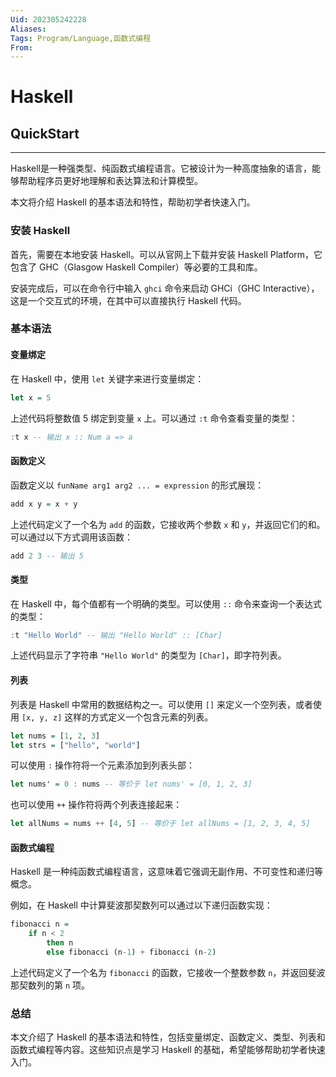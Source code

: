 ```yaml
---
Uid: 202305242228
Aliases: 
Tags: Program/Language,函数式编程
From: 
---
```

# Haskell

## QuickStart 
---

Haskell是一种强类型、纯函数式编程语言。它被设计为一种高度抽象的语言，能够帮助程序员更好地理解和表达算法和计算模型。

本文将介绍 Haskell 的基本语法和特性，帮助初学者快速入门。

### 安装 Haskell

首先，需要在本地安装 Haskell。可以从官网上下载并安装 Haskell Platform，它包含了 GHC（Glasgow Haskell Compiler）等必要的工具和库。

安装完成后，可以在命令行中输入 `ghci` 命令来启动 GHCi（GHC Interactive），这是一个交互式的环境，在其中可以直接执行 Haskell 代码。

### 基本语法

#### 变量绑定

在 Haskell 中，使用 `let` 关键字来进行变量绑定：

```haskell
let x = 5
```

上述代码将整数值 5 绑定到变量 `x` 上。可以通过 `:t` 命令查看变量的类型：

```haskell
:t x -- 输出 x :: Num a => a
```

#### 函数定义

函数定义以 `funName arg1 arg2 ... = expression` 的形式展现：

```haskell
add x y = x + y
```

上述代码定义了一个名为 `add` 的函数，它接收两个参数 `x` 和 `y`，并返回它们的和。可以通过以下方式调用该函数：

```haskell
add 2 3 -- 输出 5
```

#### 类型

在 Haskell 中，每个值都有一个明确的类型。可以使用 `::` 命令来查询一个表达式的类型：

```haskell
:t "Hello World" -- 输出 "Hello World" :: [Char]
```

上述代码显示了字符串 `"Hello World"` 的类型为 `[Char]`，即字符列表。

#### 列表

列表是 Haskell 中常用的数据结构之一。可以使用 `[]` 来定义一个空列表，或者使用 `[x, y, z]` 这样的方式定义一个包含元素的列表。

```haskell
let nums = [1, 2, 3]
let strs = ["hello", "world"]
```

可以使用 `:` 操作符将一个元素添加到列表头部：

```haskell
let nums' = 0 : nums -- 等价于 let nums' = [0, 1, 2, 3]
```

也可以使用 `++` 操作符将两个列表连接起来：

```haskell
let allNums = nums ++ [4, 5] -- 等价于 let allNums = [1, 2, 3, 4, 5]
```

#### 函数式编程

Haskell 是一种纯函数式编程语言，这意味着它强调无副作用、不可变性和递归等概念。

例如，在 Haskell 中计算斐波那契数列可以通过以下递归函数实现：

```haskell
fibonacci n =
    if n < 2
        then n
        else fibonacci (n-1) + fibonacci (n-2)
```

上述代码定义了一个名为 `fibonacci` 的函数，它接收一个整数参数 `n`，并返回斐波那契数列的第 `n` 项。

### 总结

本文介绍了 Haskell 的基本语法和特性，包括变量绑定、函数定义、类型、列表和函数式编程等内容。这些知识点是学习 Haskell 的基础，希望能够帮助初学者快速入门。